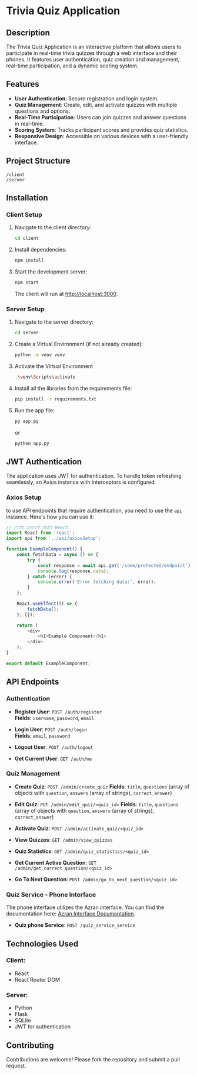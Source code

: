 # Trivia Quiz Application

## Description
The Trivia Quiz Application is an interactive platform that allows users to participate in real-time trivia quizzes through a web interface and their phones. It features user authentication, quiz creation and management, real-time participation, and a dynamic scoring system.

## Features
- **User Authentication**: Secure registration and login system.
- **Quiz Management**: Create, edit, and activate quizzes with multiple questions and options.
- **Real-Time Participation**: Users can join quizzes and answer questions in real-time.
- **Scoring System**: Tracks participant scores and provides quiz statistics.
- **Responsive Design**: Accessible on various devices with a user-friendly interface.


## Project Structure
```
/client
/server
```

## Installation


### Client Setup
1. Navigate to the client directory:
    ```sh
    cd client
    ```
2. Install dependencies:
    ```sh
    npm install
    ```
3. Start the development server:


    ```sh
    npm start
    ```
    The client will run at [http://localhost:3000](http://localhost:3000).

### Server Setup

1. Navigate to the server directory:
    ```sh
    cd server
    ```
2. Create a Virtual Environment (if not already created):
    ```sh
    python -m venv venv
    ```
3. Activate the Virtual Environment
    ```sh
    .\venv\Scripts\activate
    ```
4. Install all the libraries from the requirements file:
    ```sh
    pip install -r requirements.txt
    ```
5. Run the app file:
    ```sh
    py app.py
    ```
    or
    ```sh
    python app.py
    ```
## JWT Authentication

The application uses JWT for authentication. To handle token refreshing seamlessly, an Axios instance with interceptors is configured.


### **Axios Setup**
to use API endpoints that require authentication, you need to use the `api` instance. Here's how you can use it:

```javascript
// דוגמה לשימוש בקובץ React
import React from 'react';
import api from '../api/axiosSetup';

function ExampleComponent() {
    const fetchData = async () => {
        try {
            const response = await api.get('/some/protected/endpoint');
            console.log(response.data);
        } catch (error) {
            console.error('Error fetching data:', error);
        }
    };

    React.useEffect(() => {
        fetchData();
    }, []);

    return (
        <div>
            <h1>Example Component</h1>
        </div>
    );
}

export default ExampleComponent;
```

## API Endpoints

### Authentication
- **Register User**: `POST /auth/register`  
  **Fields**: `username`, `password`, `email`
  
- **Login User**: `POST /auth/login`  
  **Fields**: `email`, `password`
  
- **Logout User**: `POST /auth/logout`

- **Get Current User**: `GET /auth/me`

### Quiz Management
- **Create Quiz**: `POST /admin/create_quiz`
**Fields**: `title`, `questions` (array of objects with `question`, `answers` (array of strings), `correct_answer`)

- **Edit Quiz**: `PUT /admin/edit_quiz/<quiz_id>`
**Fields**: `title`, `questions` (array of objects with `question`, `answers` (array of strings), `correct_answer`)

- **Activate Quiz**: `POST /admin/activate_quiz/<quiz_id>`

- **View Quizzes**: `GET /admin/view_quizzes`

- **Quiz Statistics**: `GET /admin/quiz_statistics/<quiz_id>`

- **Get Current Active Question**: `GET /admin/get_current_question/<quiz_id>`  

- **Go To Next Question**: `POST /admin/go_to_next_question/<quiz_id>`
  
### Quiz Service - Phone Interface
The phone interface utilizes the Azran interface. You can find the documentation here: [Azran Interface Documentation](https://www.hazran.online/FreeArena/content/instructions).

- **Quiz phone Service**: `POST /quiz_service_service`

## Technologies Used

### Client:
- React
- React Router DOM


### Server:
- Python
- Flask
- SQLite
- JWT for authentication

## Contributing
Contributions are welcome! Please fork the repository and submit a pull request.
